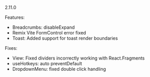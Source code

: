 2.11.0

Features:

- Breadcrumbs: disableExpand
- Remix Vite FormControl error fixed
- Toast: Added support for toast render boundaries

Fixes:

- View: Fixed dividers incorrectly working with React.Fragments
- useHotkeys: auto preventDefault
- DropdownMenu: fixed double click handling
